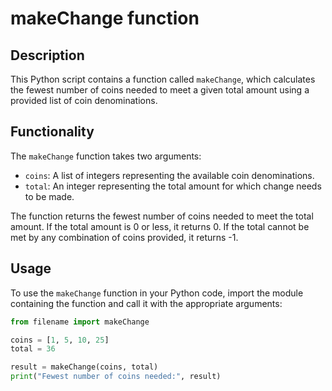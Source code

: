 # makeChange function

## Description
This Python script contains a function called `makeChange`, which calculates the fewest number of coins needed to meet a given total amount using a provided list of coin denominations.

## Functionality
The `makeChange` function takes two arguments:
- `coins`: A list of integers representing the available coin denominations.
- `total`: An integer representing the total amount for which change needs to be made.

The function returns the fewest number of coins needed to meet the total amount. If the total amount is 0 or less, it returns 0. If the total cannot be met by any combination of coins provided, it returns -1.

## Usage
To use the `makeChange` function in your Python code, import the module containing the function and call it with the appropriate arguments:

```python
from filename import makeChange

coins = [1, 5, 10, 25]
total = 36

result = makeChange(coins, total)
print("Fewest number of coins needed:", result)

